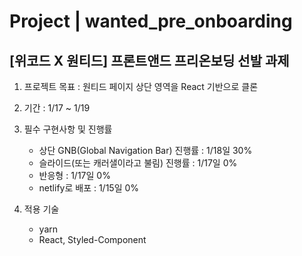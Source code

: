 # Project | wanted_pre_onboarding

## [위코드 X 원티드] 프론트앤드 프리온보딩 선발 과제

1. 프로젝트 목표 : 원티드 페이지 상단 영역을 React 기반으로 클론

2. 기간 : 1/17 ~ 1/19

3. 필수 구현사항 및 진행률

   - 상단 GNB(Global Navigation Bar) 진행률 : 1/18일 30%
   - 슬라이드(또는 캐러샐이라고 불림) 진행률 : 1/17일 0%
   - 반응형 : 1/17일 0%
   - netlify로 배포 : 1/15일 0%

4. 적용 기술
   - yarn
   - React, Styled-Component

